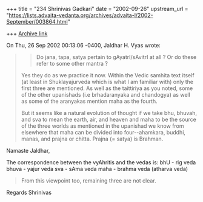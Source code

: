 +++
title = "234 Shrinivas Gadkari"
date = "2002-09-26"
upstream_url = "https://lists.advaita-vedanta.org/archives/advaita-l/2002-September/003864.html"

+++
[Archive link](https://lists.advaita-vedanta.org/archives/advaita-l/2002-September/003864.html)

On Thu, 26 Sep 2002 00:13:06 -0400, Jaldhar H. Vyas
<jaldhar at BRAINCELLS.COM> wrote:

>> Do jana, tapa, satya pertain to gAyatrI/sAvitrI
>> at all ? Or do these refer to some other mantra ?
>
>Yes they do as we practice it now.  Within the Vedic samhita text itself
>(at least in Shuklayajurveda which is what I am familiar with) only the
>first three are mentioned.  As well as the taittiriya as you noted, some
>of the other upanishads (i.e brhadaranyaka and chandogya) as well as some
>of the aranyakas mention maha as the fourth.
>
>But it seems like a natural evolution of thought if we take bhu, bhuvah,
>and sva to mean the earth, air, and heaven and maha to be the source of
>the three worlds as mentioned in the upanishad we know from elsewhere that
>maha can be divided into four--ahamkara, buddhi, manas, and prajna or
>chitta. Prajna (= satya) is Brahman.

Namaste Jaldhar,

The correspondence between the vyAhritis and the vedas is:
bhU - rig veda
bhuva - yajur veda
sva - sAma veda
maha - brahma veda (atharva veda)

>From this viewpoint too, remaining three are not clear.

Regards
Shrinivas

